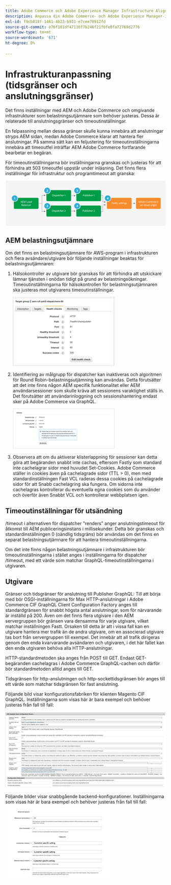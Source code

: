 ```yaml
---
title: Adobe Commerce och Adobe Experience Manager Infrastructure Alignment
description: Anpassa din Adobe Commerce- och Adobe Experience Manager-infrastruktur för att ange godtagbara tidsgränser och anslutningsgränser.
exl-id: f9cb818f-1461-4b23-b931-e7cee70912fd
source-git-commit: e76f101df47116f7b246f21f0fe0fa72769d2776
workflow-type: tm+mt
source-wordcount: '671'
ht-degree: 0%

---
```


# Infrastrukturanpassning (tidsgränser och anslutningsgränser)

Det finns inställningar med AEM och Adobe Commerce och omgivande infrastrukturer som belastningsutjämnare som behöver justeras. Dessa är relaterade till anslutningsgränser och timeoutinställningar.

En felpassning mellan dessa gränser skulle kunna innebära att anslutningar stryps AEM sidan, medan Adobe Commerce klarar att hantera fler anslutningar. På samma sätt kan en feljustering för timeoutinställningarna innebära att timeoutfel inträffar AEM Adobe Commerce fortfarande bearbetar en begäran.

För timeoutinställningarna bör inställningarna granskas och justeras för att förhindra att 503 timeoutfel uppstår under inläsning. Det finns flera inställningar för infrastruktur och programtimeout att granska:

![Numrerat diagram som beskriver tidsgränser och anslutningsgränser för AEM](../assets/commerce-at-scale/timeout-settings.svg)

## AEM belastningsutjämnare

Om det finns en belastningsutjämnare för AWS-program i infrastrukturen och flera avsändare/utgivare bör följande inställningar beaktas för belastningsutjämnaren:

1. Hälsokontroller av utgivare bör granskas för att förhindra att utskickare lämnar tjänsten i onödan tidigt på grund av belastningsökningar. Timeoutinställningarna för hälsokontrollen för belastningsutjämnaren ska justeras mot utgivarens timeoutinställningar.

   ![Skärmbild som visar hälsokontroller AEM belastningsutjämnaren](../assets/commerce-at-scale/health-checks.png)

1. Identifiering av målgrupp för dispatcher kan inaktiveras och algoritmen för Round Robin-belastningsutjämning kan användas. Detta förutsätter att det inte finns någon AEM specifik funktionalitet eller AEM användarsessioner som skulle kräva att sessionens varaktighet ställs in. Det förutsätter att användarinloggning och sessionshantering endast sker på Adobe Commerce via GraphQL.

   ![Skärmbild som visar AEM av webbplatsens klistermärken](../assets/commerce-at-scale/session-stickiness.png)

1. Observera att om du aktiverar klisterlappning för sessioner kan detta göra att begäranden snabbt inte cachas, eftersom Fastly som standard inte cachelagrar sidor med huvudet Set-Cookies. Adobe Commerce ställer in cookies även på cachelagrade sidor (TTL > 0), men med standardinställningen Fast VCL raderas dessa cookies på cachelagrade sidor för att Snabb cachelagring ska fungera. Om sidorna inte cachelagras kontrollerar du eventuella egna cookies som du använder och överför även Snabbt VCL och kontrollerar webbplatsen igen.

## Timeoutinställningar för utsändning

/timeout i alternativen för dispatcher &quot;renders&quot; anger anslutningstimeout för åtkomst till AEM publiceringsinstans i millisekunder. Detta bör granskas och standardinställningen 0 (oändlig tidsgräns) bör användas om det finns en separat belastningsutjämnare för att hantera timeoutinställningarna.

Om det inte finns någon belastningsutjämnare i infrastrukturen bör timeoutinställningarna i stället anges i inställningarna för dispatcher /timeout, med ett värde som matchar GraphQL-timeoutinställningarna i utgivaren.

## Utgivare

Gränser och tidsgränser för anslutning till Publisher GraphQL: Till att börja med bör OSGI-inställningarna för Max HTTP-anslutningar i Adobe Commerce CIF GraphQL Client Configuration Factory anges till standardgränsen för snabbt högsta antal anslutningar, som för närvarande är inställd på 200. Även om det finns flera utgivare i den AEM servergruppen bör gränsen vara densamma för varje utgivare, vilket matchar inställningen Fastt. Orsaken till detta är att i vissa fall kan en utgivare hantera mer trafik än de andra utgivare, om en associerad utgivare tas bort från servergruppen till exempel. Det innebär att all trafik dirigeras genom den enda kvarvarande avsändaren och utgivaren, i det här fallet kan den enda utgivaren behöva alla HTTP-anslutningar.

HTTP-standardmetoden ska anges från POST till GET. Endast GET-begäranden cachelagras i Adobe Commerce GraphQL-cachen och därför bör standardmetoden alltid anges till GET.

Tidsgränsen för http-anslutningen och http-sockettidsgränsen bör anges till ett värde som matchar tidsgränsen för fast anslutning.

Följande bild visar konfigurationsfabriken för klienten Magento CIF GraphQL. Inställningarna som visas här är bara exempel och behöver justeras från fall till fall:

![Skärmbild av konfigurationsinställningar för Commerce-integreringsramverk](../assets/commerce-at-scale/cif-config.png)

Följande bilder visar snabbgående backend-konfigurationer. Inställningarna som visas här är bara exempel och behöver justeras från fall till fall:

![Skärmbild av konfigurationsinställningar för Commerce Admin för snabbt](../assets/commerce-at-scale/cif-config-advanced.png)

